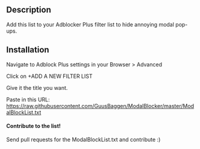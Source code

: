 ## Description

Add this list to your Adblocker Plus filter list to hide annoying modal pop-ups. 

## Installation 

Navigate to Adblock Plus settings in your Browser > Advanced

Click on +ADD A NEW FILTER LIST

Give it the title you want.

Paste in this URL: https://raw.githubusercontent.com/GuusBaggen/ModalBlocker/master/ModalBlockList.txt

#### Contribute to the list!

Send pull requests for the ModalBlockList.txt and contribute :)